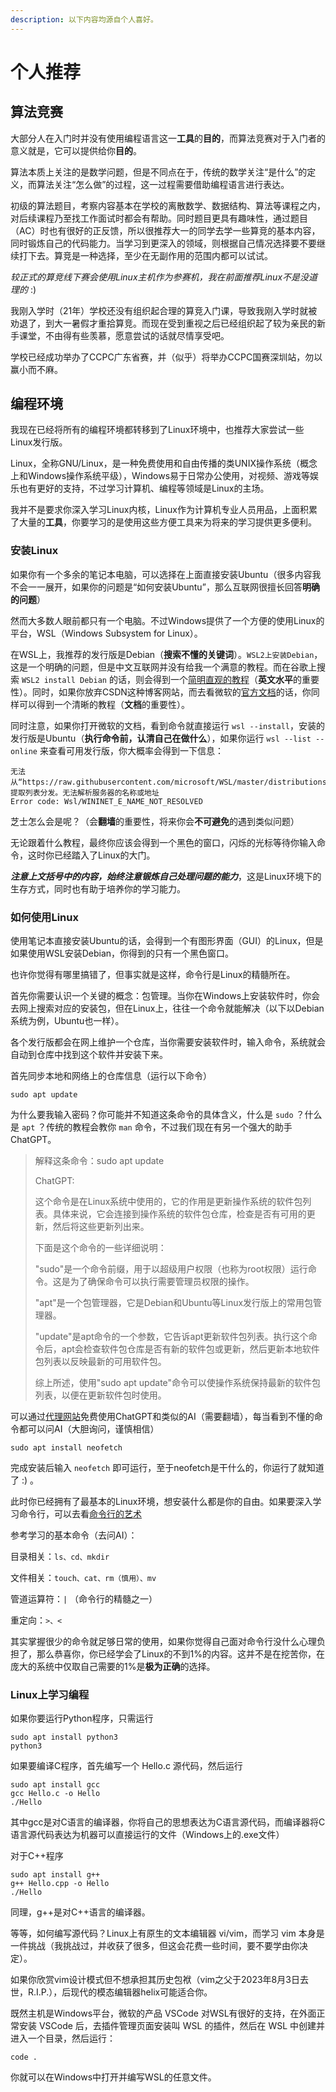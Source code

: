 ```yaml
---
description: 以下内容均源自个人喜好。
---
```


# 个人推荐

## 算法竞赛

大部分人在入门时并没有使用编程语言这一**工具**的**目的**，而算法竞赛对于入门者的意义就是，它可以提供给你**目的**。

算法本质上关注的是数学问题，但是不同点在于，传统的数学关注“是什么”的定义，而算法关注“怎么做”的过程，这一过程需要借助编程语言进行表达。

初级的算法题目，考察内容基本在学校的离散数学、数据结构、算法等课程之内，对后续课程乃至找工作面试时都会有帮助。同时题目更具有趣味性，通过题目（AC）时也有很好的正反馈，所以很推荐大一的同学去学一些算竞的基本内容，同时锻炼自己的代码能力。当学习到更深入的领域，则根据自己情况选择要不要继续打下去。算竞是一种选择，至少在无副作用的范围内都可以试试。

_较正式的算竞线下赛会使用Linux主机作为参赛机，我在前面推荐Linux不是没道理的_ :)

我刚入学时（21年）学校还没有组织起合理的算竞入门课，导致我刚入学时就被劝退了，到大一暑假才重拾算竞。而现在受到重视之后已经组织起了较为亲民的新手课堂，不由得有些羡慕，愿意尝试的话就尽情享受吧。

学校已经成功举办了CCPC广东省赛，并（似乎）将举办CCPC国赛深圳站，勿以赢小而不麻。

## 编程环境

我现在已经将所有的编程环境都转移到了Linux环境中，也推荐大家尝试一些Linux发行版。

Linux，全称GNU/Linux，是一种免费使用和自由传播的类UNIX操作系统（概念上和Windows操作系统平级），Windows易于日常办公使用，对视频、游戏等娱乐也有更好的支持，不过学习计算机、编程等领域是Linux的主场。

我并不是要求你深入学习Linux内核，Linux作为计算机专业人员用品，上面积累了大量的**工具**，你要学习的是使用这些方便工具来为将来的学习提供更多便利。

### 安装Linux

如果你有一个多余的笔记本电脑，可以选择在上面直接安装Ubuntu（很多内容我不会一一展开，如果你的问题是“如何安装Ubuntu”，那么互联网很擅长回答**明确的问题**）

然而大多数人眼前都只有一个电脑。不过Windows提供了一个方便的使用Linux的平台，WSL（Windows Subsystem for Linux）。

在WSL上，我推荐的发行版是Debian（**搜索不懂的关键词**）。`WSL2上安装Debian`，这是一个明确的问题，但是中文互联网并没有给我一个满意的教程。而在谷歌上搜索 `WSL2 install Debian` 的话，则会得到一个[简明直观的教程](https://www.linuxfordevices.com/tutorials/linux/install-debian-on-windows-wsl)（**英文水平**的重要性）。同时，如果你放弃CSDN这种博客网站，而去看微软的[官方文档](https://learn.microsoft.com/zh-cn/windows/wsl/install)的话，你同样可以得到一个清晰的教程（**文档**的重要性）。

同时注意，如果你打开微软的文档，看到命令就直接运行 `wsl --install`，安装的发行版是Ubuntu（**执行命令前，认清自己在做什么**），如果你运行 `wsl --list --online` 来查看可用发行版，你大概率会得到一下信息：

```
无法从“https://raw.githubusercontent.com/microsoft/WSL/master/distributions/DistributionInfo.json”中提取列表分发。无法解析服务器的名称或地址
Error code: Wsl/WININET_E_NAME_NOT_RESOLVED
```

芝士怎么会是呢？（会**翻墙**的重要性，将来你会**不可避免**的遇到类似问题）

无论跟着什么教程，最终你应该会得到一个黑色的窗口，闪烁的光标等待你输入命令，这时你已经踏入了Linux的大门。

_**注意上文括号中的内容，始终注意锻炼自己处理问题的能力**_，这是Linux环境下的生存方式，同时也有助于培养你的学习能力。

### 如何使用Linux

使用笔记本直接安装Ubuntu的话，会得到一个有图形界面（GUI）的Linux，但是如果使用WSL安装Debian，你得到的只有一个黑色窗口。

也许你觉得有哪里搞错了，但事实就是这样，命令行是Linux的精髓所在。

首先你需要认识一个关键的概念：包管理。当你在Windows上安装软件时，你会去网上搜索对应的安装包，但在Linux上，往往一个命令就能解决（以下以Debian系统为例，Ubuntu也一样）。

各个发行版都会在网上维护一个仓库，当你需要安装软件时，输入命令，系统就会自动到仓库中找到这个软件并安装下来。

首先同步本地和网络上的仓库信息（运行以下命令）

```
sudo apt update
```

为什么要我输入密码？你可能并不知道这条命令的具体含义，什么是 `sudo` ？什么是 `apt` ？传统的教程会教你 `man` 命令，不过我们现在有另一个强大的助手ChatGPT。

> 解释这条命令：sudo apt update
>
> ChatGPT:
>
> 这个命令是在Linux系统中使用的，它的作用是更新操作系统的软件包列表。具体来说，它会连接到操作系统的软件包仓库，检查是否有可用的更新，然后将这些更新列出来。
>
> 下面是这个命令的一些详细说明：
>
> "sudo"是一个命令前缀，用于以超级用户权限（也称为root权限）运行命令。这是为了确保命令可以执行需要管理员权限的操作。
>
> "apt"是一个包管理器，它是Debian和Ubuntu等Linux发行版上的常用包管理器。
>
> "update"是apt命令的一个参数，它告诉apt更新软件包列表。执行这个命令后，apt会检查软件包仓库是否有新的软件包或更新，然后更新本地软件包列表以反映最新的可用软件包。
>
> 综上所述，使用"sudo apt update"命令可以使操作系统保持最新的软件包列表，以便在更新软件包时使用。

可以通过[代理网站](https://poe.com/ChatGPT)免费使用ChatGPT和类似的AI（需要翻墙），每当看到不懂的命令都可以问AI（大胆询问，谨慎相信）

```
sudo apt install neofetch
```

完成安装后输入 `neofetch` 即可运行，至于neofetch是干什么的，你运行了就知道了 :) 。

此时你已经拥有了最基本的Linux环境，想安装什么都是你的自由。如果要深入学习命令行，可以去看[命令行的艺术](https://github.com/jlevy/the-art-of-command-line/blob/master/README-zh.md)

参考学习的基本命令（去问AI）：

目录相关：`ls、cd、mkdir`

文件相关：`touch、cat、rm（慎用）、mv`

管道运算符：`|` （命令行的精髓之一）

重定向：`>、<`

其实掌握很少的命令就足够日常的使用，如果你觉得自己面对命令行没什么心理负担了，那么恭喜你，你已经学会了Linux的不到1%的内容。这并不是在挖苦你，在庞大的系统中仅取自己需要的1%是**极为正确**的选择。

### Linux上学习编程

如果你要运行Python程序，只需运行

```
sudo apt install python3
python3
```

如果要编译C程序，首先编写一个 Hello.c 源代码，然后运行

```
sudo apt install gcc
gcc Hello.c -o Hello
./Hello
```

其中gcc是对C语言的编译器，你将自己的思想表达为C语言源代码，而编译器将C语言源代码表达为机器可以直接运行的文件（Windows上的.exe文件）

对于C++程序

```
sudo apt install g++
g++ Hello.cpp -o Hello
./Hello
```

同理，g++是对C++语言的编译器。

等等，如何编写源代码？Linux上有原生的文本编辑器 vi/vim，而学习 vim 本身是一件挑战（我挑战过，并收获了很多，但这会花费一些时间，要不要学由你决定）。

如果你欣赏vim设计模式但不想承担其历史包袱（vim之父于2023年8月3日去世，R.I.P.），后现代的模态编辑器helix可能适合你。

既然主机是Windows平台，微软的产品 VSCode 对WSL有很好的支持，在外面正常安装 VSCode 后，去插件管理页面安装叫 WSL 的插件，然后在 WSL 中创建并进入一个目录，然后运行：

```
code .
```

你就可以在Windows中打开并编写WSL的任意文件。
